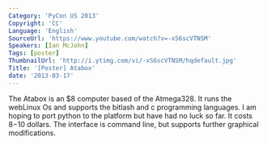 ```yaml
---
Category: 'PyCon US 2013'
Copyright: 'CC'
Language: 'English'
SourceUrl: 'https://www.youtube.com/watch?v=-xS6scVTNSM'
Speakers: [Ian McJohn]
Tags: [poster]
ThumbnailUrl: 'http://i.ytimg.com/vi/-xS6scVTNSM/hqdefault.jpg'
Title: '[Poster] Atabox'
date: '2013-03-17'
---
```

The Atabox is an $8 computer based of the Atmega328. It runs the webLinux Os and supports the bitlash and c programming languages. I am hoping to port python to the platform but have had no luck so far. It costs $8-$10 dollars. The interface is command line, but supports further graphical modifications.